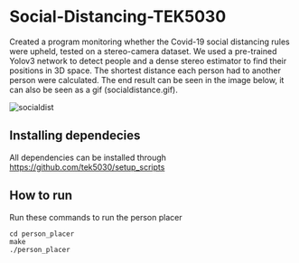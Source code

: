 # Social-Distancing-TEK5030

Created a program monitoring whether the Covid-19 social distancing rules were upheld, tested on a stereo-camera dataset. We used a pre-trained Yolov3 network to detect people and a dense stereo estimator to find their positions in 3D space. The shortest distance each person had to another person were calculated. The end result can be seen in the image below, it can also be seen as a gif (socialdistance.gif).

![socialdist](https://user-images.githubusercontent.com/36857118/129191358-a19b831f-aedc-459d-8073-40d32ca8c7bf.PNG)
## Installing dependecies
All dependencies can be installed through https://github.com/tek5030/setup_scripts
## How to run
Run these commands to run the person placer
```
cd person_placer
make
./person_placer
```

